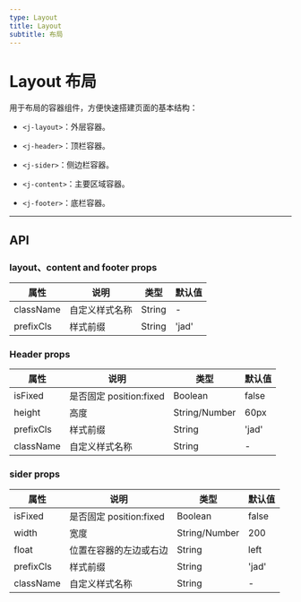 ```yaml
---
type: Layout
title: Layout
subtitle: 布局
---
```


# Layout 布局

用于布局的容器组件，方便快速搭建页面的基本结构：

- `<j-layout>`：外层容器。

- `<j-header>`：顶栏容器。

- `<j-sider>`：侧边栏容器。

- `<j-content>`：主要区域容器。

- `<j-footer>`：底栏容器。

---

## API

### layout、content and footer props

| 属性      | 说明                   | 类型       | 默认值 |
|-----------|-------------------------|------------|--------|
| className    | 自定义样式名称 |    String     | -     |
| prefixCls | 样式前缀 | String |'jad' |

### Header props

| 属性      | 说明                   | 类型       | 默认值 |
|-----------|-------------------------|------------|--------|
| isFixed    | 是否固定 position:fixed |    Boolean     | false     |
| height    | 高度 |    String/Number     | 60px     |
| prefixCls | 样式前缀 | String | 'jad' |
| className    | 自定义样式名称 |    String     | -     |

### sider props

| 属性      | 说明                   | 类型       | 默认值 |
|-----------|-------------------------|------------|--------|
| isFixed    | 是否固定 position:fixed |    Boolean     | false     |
| width    | 宽度 |    String/Number     | 200    |
|float| 位置在容器的左边或右边 |    String     | left    |
| prefixCls | 样式前缀 | String | 'jad' |
| className    | 自定义样式名称 |    String     | -     |


